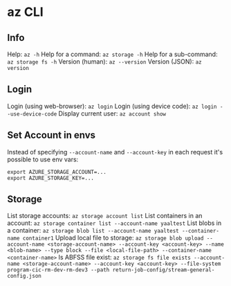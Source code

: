 # az CLI

## Info
Help: `az -h`
Help for a command: `az storage -h`
Help for a sub-command: `az storage fs -h`
Version (human): `az --version`
Version (JSON): `az version`

## Login
Login (using web-browser): `az login`
Login (using device code): `az login --use-device-code`
Display current user: `az account show`

## Set Account in envs
Instead of specifying `--account-name` and `--account-key` in each request it's possible to use env vars:
```
export AZURE_STORAGE_ACCOUNT=...
export AZURE_STORAGE_KEY=...
```

## Storage
List storage accounts: `az storage account list`
List containers in an account: `az storage container list --account-name yaaltest`
List blobs in a container: `az storage blob list --account-name yaaltest --container-name container1`
Upload local file to storage: `az storage blob upload --account-name <storage-account-name> --account-key <account-key> --name <blob-name> --type block --file <local-file-path> --container-name <container-name>`
Is ABFSS file exist: `az storage fs file exists --account-name <storage-account-name> --account-key <account-key> --file-system program-cic-rm-dev-rm-dev3 --path return-job-config/stream-general-config.json`
